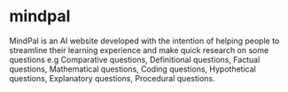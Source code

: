 # mindpal
MindPal is an AI website developed with the intention of helping people to streamline their learning experience and make quick research on some questions e.g Comparative questions, Definitional questions, Factual questions, Mathematical questions, Coding questions, Hypothetical questions, Explanatory questions, Procedural questions.
